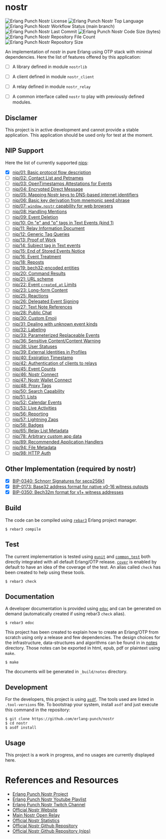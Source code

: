 # nostr

![Erlang Punch Nostr License](https://img.shields.io/github/license/erlang-punch/nostr)
![Erlang Punch Nostr Top Language](https://img.shields.io/github/languages/top/erlang-punch/nostr)
![Erlang Punch Nostr Workflow Status (main branch)](https://img.shields.io/github/actions/workflow/status/erlang-punch/nostr/test.yaml?branch=main)
![Erlang Punch Nostr Last Commit](https://img.shields.io/github/last-commit/erlang-punch/nostr)
![Erlang Punch Nostr Code Size (bytes)](https://img.shields.io/github/languages/code-size/erlang-punch/nostr)
![Erlang Punch Nostr Repository File Count](https://img.shields.io/github/directory-file-count/erlang-punch/nostr)
![Erlang Punch Nostr Repository Size](https://img.shields.io/github/repo-size/erlang-punch/nostr)

An implementation of nostr in pure Erlang using OTP stack with minimal
dependencies. Here the list of features offered by this application:

 - [ ] A library defined in module `nostrlib`

 - [ ] A client defined in module `nostr_client`

 - [ ] A relay defined in module `nostr_relay`

 - [ ] A common interface called `nostr` to play with previously
       defined modules.

## Disclamer

This project is in active development and cannot provide a stable
application. This application should be used only for test at the
moment.

## NIP Support

Here the list of currently supported
[nips](https://github.com/nostr-protocol/nips):

 - [x] [nip/01: Basic protocol flow description](https://github.com/nostr-protocol/nips/blob/master/01.md)
 - [ ] [nip/02: Contact List and Petnames](https://github.com/nostr-protocol/nips/blob/master/02.md)
 - [ ] [nip/03: OpenTimestamps Attestations for Events](https://github.com/nostr-protocol/nips/blob/master/03.md)
 - [ ] [nip/04: Encrypted Direct Message](https://github.com/nostr-protocol/nips/blob/master/04.md)
 - [ ] [nip/05: Mapping Nostr keys to DNS-based internet identifiers](https://github.com/nostr-protocol/nips/blob/master/05.md)
 - [ ] [nip/06: Basic key derivation from mnemonic seed phrase](https://github.com/nostr-protocol/nips/blob/master/06.md)
 - [ ] [nip/07: `window.nostr` capability for web browsers](https://github.com/nostr-protocol/nips/blob/master/07.md)
 - [ ] [nip/08: Handling Mentions](https://github.com/nostr-protocol/nips/blob/master/08.md)
 - [ ] [nip/09: Event Deletion](https://github.com/nostr-protocol/nips/blob/master/09.md)
 - [ ] [nip/10: On "e" and "p" tags in Text Events (kind 1)](https://github.com/nostr-protocol/nips/blob/master/10.md)
 - [ ] [nip/11: Relay Information Document](https://github.com/nostr-protocol/nips/blob/master/11.md)
 - [ ] [nip/12: Generic Tag Queries](https://github.com/nostr-protocol/nips/blob/master/12.md)
 - [ ] [nip/13: Proof of Work](https://github.com/nostr-protocol/nips/blob/master/13.md)
 - [ ] [nip/14: Subject tag in Text events](https://github.com/nostr-protocol/nips/blob/master/14.md)
 - [ ] [nip/15: End of Stored Events Notice](https://github.com/nostr-protocol/nips/blob/master/15.md)
 - [ ] [nip/16: Event Treatment](https://github.com/nostr-protocol/nips/blob/master/16.md)
 - [ ] [nip/18: Reposts](https://github.com/nostr-protocol/nips/blob/master/18.md)
 - [ ] [nip/19: bech32-encoded entities](https://github.com/nostr-protocol/nips/blob/master/19.md)
 - [ ] [nip/20: Command Results](https://github.com/nostr-protocol/nips/blob/master/20.md)
 - [ ] [nip/21: URL scheme](https://github.com/nostr-protocol/nips/blob/master/21.md)
 - [ ] [nip/22: Event `created_at` Limits](https://github.com/nostr-protocol/nips/blob/master/22.md)
 - [ ] [nip/23: Long-form Content](https://github.com/nostr-protocol/nips/blob/master/23.md)
 - [ ] [nip/25: Reactions](https://github.com/nostr-protocol/nips/blob/master/25.md)
 - [ ] [nip/26: Delegated Event Signing](https://github.com/nostr-protocol/nips/blob/master/26.md)
 - [ ] [nip/27: Text Note References](https://github.com/nostr-protocol/nips/blob/master/27.md)
 - [ ] [nip/28: Public Chat](https://github.com/nostr-protocol/nips/blob/master/28.md)
 - [ ] [nip/30: Custom Emoji](https://github.com/nostr-protocol/nips/blob/master/30.md)
 - [ ] [nip/31: Dealing with unknown event kinds](https://github.com/nostr-protocol/nips/blob/master/31.md)
 - [ ] [nip/32: Labeling](https://github.com/nostr-protocol/nips/blob/master/32.md)
 - [ ] [nip/33: Parameterized Replaceable Events](https://github.com/nostr-protocol/nips/blob/master/33.md)
 - [ ] [nip/36: Sensitive Content/Content Warning](https://github.com/nostr-protocol/nips/blob/master/36.md)
 - [ ] [nip/38: User Statuses](https://github.com/nostr-protocol/nips/blob/master/38.md)
 - [ ] [nip/39: External Identities in Profiles](https://github.com/nostr-protocol/nips/blob/master/39.md)
 - [ ] [nip/40: Expiration Timestamp](https://github.com/nostr-protocol/nips/blob/master/40.md)
 - [ ] [nip/42: Authentication of clients to relays](https://github.com/nostr-protocol/nips/blob/master/42.md)
 - [ ] [nip/45: Event Counts](https://github.com/nostr-protocol/nips/blob/master/45.md)
 - [ ] [nip/46: Nostr Connect](https://github.com/nostr-protocol/nips/blob/master/46.md)
 - [ ] [nip/47: Nostr Wallet Connect](https://github.com/nostr-protocol/nips/blob/master/47.md)
 - [ ] [nip/48: Proxy Tags](https://github.com/nostr-protocol/nips/blob/master/48.md)
 - [ ] [nip/50: Search Capability](https://github.com/nostr-protocol/nips/blob/master/50.md)
 - [ ] [nip/51: Lists](https://github.com/nostr-protocol/nips/blob/master/51.md)
 - [ ] [nip/52: Calendar Events](https://github.com/nostr-protocol/nips/blob/master/52.md)
 - [ ] [nip/53: Live Activities](https://github.com/nostr-protocol/nips/blob/master/53.md)
 - [ ] [nip/56: Reporting](https://github.com/nostr-protocol/nips/blob/master/56.md)
 - [ ] [nip/57: Lightning Zaps](https://github.com/nostr-protocol/nips/blob/master/57.md)
 - [ ] [nip/58: Badges](https://github.com/nostr-protocol/nips/blob/master/58.md)
 - [ ] [nip/65: Relay List Metadata](https://github.com/nostr-protocol/nips/blob/master/65.md)
 - [ ] [nip/78: Arbitrary custom app data](https://github.com/nostr-protocol/nips/blob/master/78.md)
 - [ ] [nip/89: Recommended Application Handlers](https://github.com/nostr-protocol/nips/blob/master/89.md)
 - [ ] [nip/94: File Metadata](https://github.com/nostr-protocol/nips/blob/master/94.md)
 - [ ] [nip/98: HTTP Auth](https://github.com/nostr-protocol/nips/blob/master/98.md)

## Other Implementation (required by nostr)

 - [x] [BIP-0340: Schnorr Signatures for secp256k1](https://github.com/bitcoin/bips/blob/master/bip-0340.mediawiki)
 - [x] [BIP-0173: Base32 address format for native v0-16 witness outputs](https://github.com/bitcoin/bips/blob/master/bip-0173.mediawiki)
 - [x] [BIP-0350: Bech32m format for v1+ witness addresses](https://github.com/bitcoin/bips/blob/master/bip-0350.mediawiki)

## Build

The code can be compiled using
[`rebar3`](https://github.com/erlang/rebar3) Erlang project manager.

    $ rebar3 compile

## Test

The current implementation is tested using
[`eunit`](https://www.erlang.org/doc/apps/eunit/chapter.html) and
[`common_test`](https://www.erlang.org/doc/apps/common_test/basics_chapter.html)
both directly integrated with all default Erlang/OTP
release. [`cover`](https://www.erlang.org/doc/man/cover.html) is
enabled by default to have an idea of the coverage of the test. An
alias called `check` has been created to help using these tools.

    $ rebar3 check

## Documentation

A developer documentation is provided using
[`edoc`](https://www.erlang.org/doc/apps/edoc/chapter.html) and can be
generated on demand (automatically created if using rebar3 `check`
alias).

    $ rebar3 edoc

This project has been created to explain how to create an Erlang/OTP
from scratch using only a release and few dependencies. The design
choices for the infrastructure, data-structures and algorithms can be
found in in [notes](notes) directory. Those notes can be exported in
html, epub, pdf or plaintext using `make`.

    $ make

The documents will be generated in `_build/notes` directory.

## Development

For the developers, this project is using
[`asdf`](https://asdf-vm.com/). The tools used are listed in
`.tool-versions` file. To bootstrap your system, install `asdf` and
just execute this command in the repository:

    $ git clone https://github.com/erlang-punch/nostr
    $ cd nostr
    $ asdf install

## Usage

This project is a work in progress, and no usages are currently
displayed here.

# References and Resources

 - [Erlang Punch Nostr Project](https://github.com/erlang-punch/nostr)
 - [Erlang Punch Nostr Youtube Playlist](https://www.youtube.com/watch?v=4wMedr4k8zM&list=PL_1kmBlWRPQmC4hs5EK35-mxkSTITxpS6)
 - [Erlang Punch Nostr Twitch Channel](https://www.twitch.tv/erlangpunch)
 - [Official Nostr Website](https://nostr.com/)
 - [Main Nostr Open Relay](https://nostr.ch/)
 - [Official Nostr Statistics](https://nostr.watch/)
 - [Official Nostr Github Repository](https://github.com/nostr-protocol/)
 - [Official Nostr Github Repository (nips)](https://github.com/nostr-protocol/nips/)
